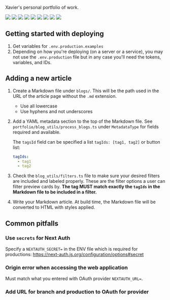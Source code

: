 Xavier's personal portfolio of work.

![](https://img.shields.io/badge/Next.js-000?logo=nextdotjs&logoColor=fff&style=for-the-badge)
![](https://img.shields.io/badge/ts--node-3178C6?style=for-the-badge&logo=ts-node&logoColor=white)
![](https://img.shields.io/badge/Node.js-43853D?style=for-the-badge&logo=node.js&logoColor=white)
![](https://img.shields.io/badge/React-20232A?style=for-the-badge&logo=react&logoColor=61DAFB)
![](https://img.shields.io/badge/Material--UI-0081CB?style=for-the-badge&logo=material-ui&logoColor=white)
![](https://img.shields.io/badge/Vercel-000000?style=for-the-badge&logo=vercel&logoColor=white)
![](https://img.shields.io/badge/npm-CB3837?style=for-the-badge&logo=npm&logoColor=white)
![](https://img.shields.io/badge/HTML-239120?style=for-the-badge&logo=html5&logoColor=white)
![](https://img.shields.io/badge/CSS-239120?&style=for-the-badge&logo=css3&logoColor=white)

## Getting started with deploying

1. Get variables for `.env.production.examples`
1. Depending on how you're deploying (on a server or a service), you may not use
   the `.env.production` file but in any case you'll need the tokens, variables,
   and IDs.

## Adding a new article

1. Create a Markdown file under `blogs/`. This will be the path used in the URL
   of the article page without the `.md` extension.

   - Use all lowercase
   - Use hyphens and not underscores

1. Add a YAML metadata section to the top of the Markdown file. See
   `portfolio/blog_utils/process_blogs.ts` under `MetadataType` for fields
   required and available.

   The `tagsId` field can be specified a list `tagIds: [tag1, tag2]` or
   button list:

   ```yaml
   tagIds:
     - tag1
     - tag2
   ```

1. Check the `blog_utils/filters.ts` file to make sure your desired filters
   are included and labeled properly. These are the filter options a user can
   filter preview cards by. **The tag MUST match exactly the `tagIds` in the
   Markdown file to be included in a filter.**

1. Write your Markdown article. At build time, the Markdown file will be
   converted to HTML with styles applied.

## Common pitfalls

### Use `secrets` for Next Auth

Specify a `NEXTAUTH_SECRET=` in the ENV file which is required for productions:
https://next-auth.js.org/configuration/options#secret

### Origin error when accessing the web application

Must match what you entered with OAuth provider `NEXTAUTH_URL=`.

### Add URL for branch and production to OAuth for provider

